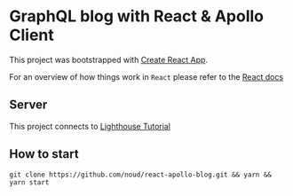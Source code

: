 # GraphQL blog with React & Apollo Client

This project was bootstrapped with [Create React App](https://github.com/facebookincubator/create-react-app).

For an overview of how things work in `React` please refer to the [React docs](https://reactjs.org/docs/hello-world.html)

## Server

This project connects to [Lighthouse Tutorial](https://github.com/noud/lighthouse-tutorial)

## How to start

```
git clone https://github.com/noud/react-apollo-blog.git && yarn && yarn start
```
